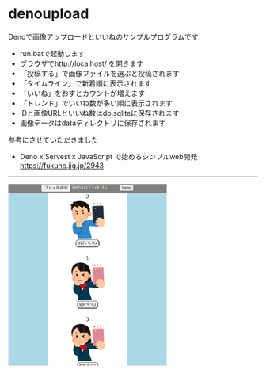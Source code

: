 # denoupload

Denoで画像アップロードといいねのサンプルプログラムです
* run.batで起動します
* ブラウザでhttp://localhost/ を開きます
* 「投稿する」で画像ファイルを選ぶと投稿されます
* 「タイムライン」で新着順に表示されます
* 「いいね」をおすとカウントが増えます
* 「トレンド」でいいね数が多い順に表示されます
* IDと画像URLといいね数はdb.sqliteに保存されます
* 画像データはdataディレクトリに保存されます

参考にさせていただきました
* Deno x Servest x JavaScript で始めるシンプルweb開発　https://fukuno.jig.jp/2943
***
<img src="https://github.com/ninja03/denoupload/blob/main/ss4.png" width="320">
